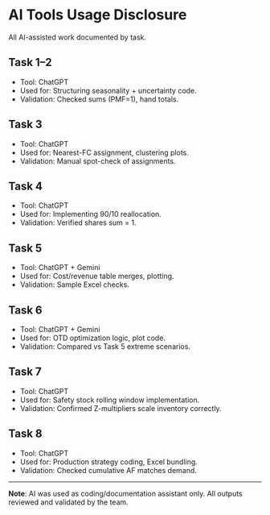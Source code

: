 # AI Tools Usage Disclosure

All AI-assisted work documented by task.

## Task 1–2

- Tool: ChatGPT  
- Used for: Structuring seasonality + uncertainty code.  
- Validation: Checked sums (PMF=1), hand totals.

## Task 3

- Tool: ChatGPT  
- Used for: Nearest-FC assignment, clustering plots.  
- Validation: Manual spot-check of assignments.

## Task 4

- Tool: ChatGPT  
- Used for: Implementing 90/10 reallocation.  
- Validation: Verified shares sum = 1.

## Task 5

- Tool: ChatGPT + Gemini  
- Used for: Cost/revenue table merges, plotting.  
- Validation: Sample Excel checks.

## Task 6

- Tool: ChatGPT + Gemini  
- Used for: OTD optimization logic, plot code.  
- Validation: Compared vs Task 5 extreme scenarios.

## Task 7

- Tool: ChatGPT  
- Used for: Safety stock rolling window implementation.  
- Validation: Confirmed Z-multipliers scale inventory correctly.

## Task 8

- Tool: ChatGPT  
- Used for: Production strategy coding, Excel bundling.  
- Validation: Checked cumulative AF matches demand.

---

**Note**: AI was used as coding/documentation assistant only. All outputs reviewed and validated by the team.
